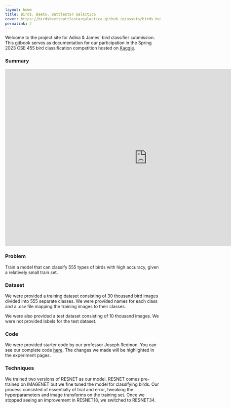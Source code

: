 ```yaml
---
layout: home
title: Birds, Beets, Battlestar Galactica
cover: https://birdsbeetsbattlestargalactica.github.io/assets/birds_better.gif
permalink: /
---
```


Welcome to the project site for Adina & James' bird classifier submission. This
gitbook serves as documentation for our participation in the Spring 2023 CSE 
455 bird classification competition hosted on [Kaggle][1].

### Summary
  <!-- [video here] -->
  
<iframe width="917" height="573" src="https://www.youtube.com/embed/ppAH3w3q7JU" title="CSE 455 Final: Summary" frameborder="0" allow="accelerometer; autoplay; clipboard-write; encrypted-media; gyroscope; picture-in-picture; web-share" allowfullscreen></iframe>

  
  
### Problem
  Train a model that can classify 555 types of birds with high accuracy, given a relatively small train set.

### Dataset
  We were provided a training dataset consisting of 30 thousand bird images 
  divided into 555 separate classes. We were provided names for each class and 
  a .csv file mapping the training images to their classes.

  We were also provided a test dataset consisting of 10 thousand images. We 
  were not provided labels for the test dataset.

### Code
  We were provided starter code by our professor Joseph Redmon. You can see
  our complete code [here][2]. The changes we made will be highlighted in
  the experiment pages.  

### Techniques
  We trained two versions of RESNET as our model. RESNET
  comes pre-trained on IMAGENET but we fine tuned the model for
  classifying birds. Our process consisted of essentially of trial
  and error, tweaking the hyperparameters and image transforms on the
  training set. Once we stopped seeing an improvement in RESNET18,
  we switched to RESNET34.

<!-- This summary should mention the problem setup, data used, techniques, etc. 
It should include a description of which components were from preexisting work (
  i.e. code from github) and which components were implemented for the project 
  (i.e. new code, gathered dataset, etc). -->




[1]: https://kaggle.com/competitions/birds23sp
[2]: https://birdsbeetsbattlestargalactica.github.io/pages/NotebookCodeOverview
